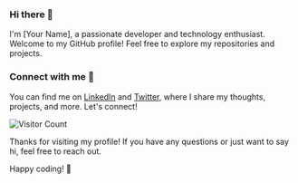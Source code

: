 ### Hi there 👋

I'm [Your Name], a passionate developer and technology enthusiast. Welcome to my GitHub profile! Feel free to explore my repositories and projects.

### Connect with me 💬
You can find me on [LinkedIn](https://www.linkedin.com/in/narendra-maurya-01/) and [Twitter](https://twitter.com/devNarendraa), where I share my thoughts, projects, and more. Let's connect!

![Visitor Count](https://visitor-badge.laobi.icu/badge?page_id=Narennnnn.Narennnnn)

Thanks for visiting my profile! If you have any questions or just want to say hi, feel free to reach out.

Happy coding! 🚀
